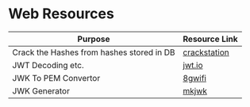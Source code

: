 # Web Resources

|Purpose|Resource Link|
| ------ |------|
|Crack the Hashes from hashes stored in DB|[crackstation](https://crackstation.net/)|
|JWT Decoding etc.|[jwt.io](https://jwt.io)|
|JWK To PEM Convertor|[8gwifi](https://8gwifi.org/jwkconvertfunctions.jsp)|
|JWK Generator|[mkjwk](https://mkjwk.org/)|
